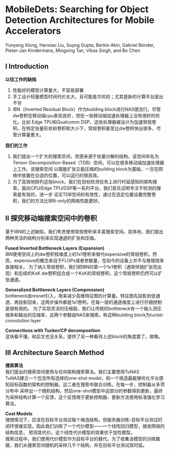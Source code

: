 # MobileDets: Searching for Object Detection Architectures for Mobile Accelerators
Yunyang Xiong, Hanxiao Liu, Suyog Gupta, Berkin Akin, Gabriel
Bender, Pieter-Jan Kindermans, Mingxing Tan, Vikas Singh, and Bo Chen
## I Introduction  
**以往工作的缺陷**  
1. 性能好的模型计算量大，不容易部署  
2. 手工设计轻量模型时间代价太大，且可能是次优的；尤其是新的计算平台层出不穷  
3. IBN（Inverted Residual Block）作为building block进行NAS很流行。尽管dw卷积在移动端cpu表现良好，但在一些移动端加速处理器上没有很好的优化。比如
Edge TPU和Qualcomm DSP，这些处理器被设计为加速常规卷积。在特定张量形状和卷积核大小下，常规卷积甚至比dw卷积快出很多，尽管计算量更大。  

**我们的工作** 
1. 我们提出一个扩大的搜索空间，灵感来源于张量分解的结构，该空间命名为Tensor-Decomposition-Based（TDB）空间，可以在很多移动端加速处理器上工作。该搜索空间
以既能扩张又能压缩的building block为基础，一旦在网络中放置在合适的位置，可以运行的很高效。  
2. 为了高效地排列这些block，我们在目标检测任务上进行时延感知的架构搜索，面向CPU/Edge TPU/DSP等一系列平台。我们首先证明专注于检测的搜索是有效的，进一步
证实TDB空间的有效性，通过在选定位置设置完整卷积，我们的方法比IBN-only的网络性能更好。  
## II 探究移动端搜索空间中的卷积  
基于IBN的上述缺陷，我们考虑使用常规卷积来丰富搜索空间。具体地，我们提出两种灵活的结构分别来实现通道的扩张和压缩。  

**Fused Inverted Bottleneck Layers (Expansion)**  
IBN使用空间上的dw卷积核维度上的1x1卷积来替代expensive的常规卷积。然而，expensive的概念来自于FLOPs或者参数量，在如今的设备上并不与推理效率直接相关。
为了纳入常规卷积，我们把IBN的第一个1x1卷积（通常伴随扩张而出现）和后续的KxK dw卷积组合成一个KxK的常规卷积。这个常规卷积仍然可以扩张通道。  

**Generalized Bottleneck Layers (Compression)**  
bottleneck由resnet引入，用来减少高维特征图的计算量。特征图先投影到低通道，再投影回来，这两步操作都是1x1卷积。在每一层的通道维度上进行仔细控制是很有用的。
为了实现灵活的压缩层，我们让传统的bottleneck有一个输入测压缩率和输出的压缩率，这两个参数由NAS来搜索。称这种building block为tucker convolution layer  

**Connections with Tucker/CP decomposition**  
这块看不懂，和后文也没关系，提供了另一种看待上述block的角度罢了。故略。  

## III Architecture Search Method  

**搜索算法**  
我们提出的搜索空间使用与任何架构搜索算法。我们主要使用TuNAS  
TuNAS建立一个包含所有选择的one-shot model，和一个挑选最能够优化平台感知目标函数的架构的控制器。这二者在搜索中联合训练。在每一步，控制器从多项分布中
采样出一个随机结构，然后one-shot模型中这部分的参数得到更新，最终为采样结构计算一个反馈，这个反馈用于更新控制器，更新方法使用标准强化学习算法。  

**Cost Models**  
理想情况下，应该在目标平台测试每个候选结构，但服务器训练-目标平台测试的闭环很难实现。因此我们训练了一个代价模型——一个线性回归模型，接收网络的结构信息，
预测其代价。这个线性代价模型的效果优于加性模型。  
搜索过程中，我们使用代价模型作为目标平台的替代。为了收集该模型的训练数据，我们从搜索空间随机的采样几千个结构，并在目标平台测试其时延。


